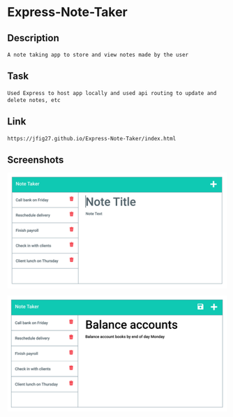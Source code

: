 # Express-Note-Taker

## Description
    A note taking app to store and view notes made by the user

## Task
    Used Express to host app locally and used api routing to update and delete notes, etc

## Link
    https://jfig27.github.io/Express-Note-Taker/index.html

## Screenshots 
![Existing notes are listed in the left-hand column with empty fields on the right-hand side for the new note’s title and text.](.\public\assets\images\11-express-homework-demo-01.png)

![Note titled “Balance accounts” reads, “Balance account books by end of day Monday,” with other notes listed on the left.](.\public\assets\images\11-express-homework-demo-02.png)
